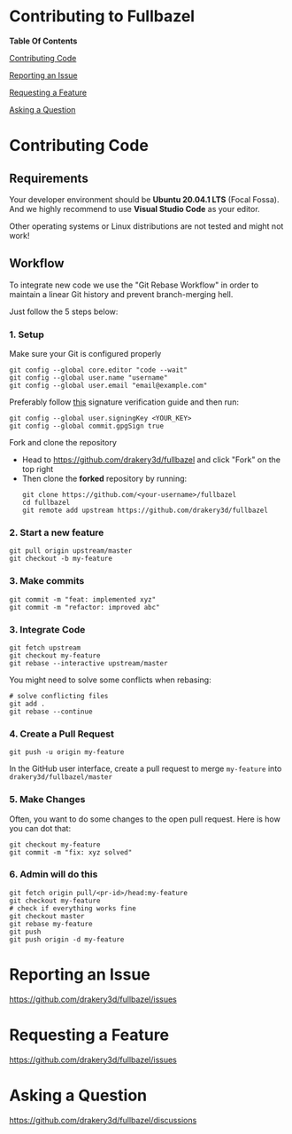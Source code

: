 # Contributing to Fullbazel

**Table Of Contents**

[Contributing Code](#contributing-code)

[Reporting an Issue](#reporting-an-issue)

[Requesting a Feature](#requesting-a-feature)

[Asking a Question](#asking-a-question)

# Contributing Code

## Requirements

Your developer environment should be **Ubuntu 20.04.1 LTS** (Focal Fossa). And we highly recommend to use **Visual Studio Code** as your editor.

Other operating systems or Linux distributions are not tested and might not work!

## Workflow

To integrate new code we use the "Git Rebase Workflow" in order to maintain a linear Git history and prevent branch-merging hell.

Just follow the 5 steps below:

### 1. Setup

Make sure your Git is configured properly

```
git config --global core.editor "code --wait"
git config --global user.name "username"
git config --global user.email "email@example.com"
```

Preferably follow [this](https://docs.github.com/en/github/authenticating-to-github/about-commit-signature-verification#gpg-commit-signature-verification) signature verification guide and then run:

```
git config --global user.signingKey <YOUR_KEY>
git config --global commit.gpgSign true
```

Fork and clone the repository

- Head to https://github.com/drakery3d/fullbazel and click "Fork" on the top right
- Then clone the **forked** repository by running:
  ```
  git clone https://github.com/<your-username>/fullbazel
  cd fullbazel
  git remote add upstream https://github.com/drakery3d/fullbazel
  ```

### 2. Start a new feature

```
git pull origin upstream/master
git checkout -b my-feature
```

### 3. Make commits

```
git commit -m "feat: implemented xyz"
git commit -m "refactor: improved abc"
```

### 3. Integrate Code

```
git fetch upstream
git checkout my-feature
git rebase --interactive upstream/master
```

You might need to solve some conflicts when rebasing:

```
# solve conflicting files
git add .
git rebase --continue
```

### 4. Create a Pull Request

```
git push -u origin my-feature
```

In the GitHub user interface, create a pull request to merge `my-feature` into `drakery3d/fullbazel/master`

### 5. Make Changes

Often, you want to do some changes to the open pull request. Here is how you can dot that:

```
git checkout my-feature
git commit -m "fix: xyz solved"
```

### 6. Admin will do this

```
git fetch origin pull/<pr-id>/head:my-feature
git checkout my-feature
# check if everything works fine
git checkout master
git rebase my-feature
git push
git push origin -d my-feature
```

# Reporting an Issue

https://github.com/drakery3d/fullbazel/issues

# Requesting a Feature

https://github.com/drakery3d/fullbazel/issues

# Asking a Question

https://github.com/drakery3d/fullbazel/discussions
